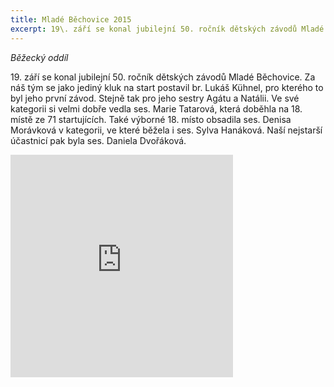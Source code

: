 ```yaml
---
title: Mladé Běchovice 2015 
excerpt: 19\. září se konal jubilejní 50. ročník dětských závodů Mladé Běchovice.
---
```


_Běžecký oddíl_

19\. září se konal jubilejní 50. ročník dětských závodů Mladé Běchovice. Za náš tým se jako jediný kluk na start postavil br. Lukáš Kühnel, pro kterého to byl jeho první závod. Stejně tak pro jeho sestry Agátu a Natálii. Ve své kategorii si velmi dobře vedla ses. Marie Tatarová, která doběhla na 18. místě ze 71 startujících. Také výborné 18. místo obsadila ses. Denisa Morávková v kategorii, ve které běžela i ses. Sylva Hanáková. Naší nejstarší účastnicí pak byla ses. Daniela Dvořáková.

<iframe src="https://www.rajce.net/a12769212/mini?bgcolor=&photoNameVisible=0" name="rajce-net" width="356" height="356" frameborder="0" scrolling="no" allowtransparency="true"></iframe>
